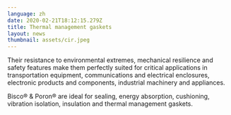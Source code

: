 ```yaml
---
language: zh
date: 2020-02-21T18:12:15.279Z
title: Thermal management gaskets
layout: news
thumbnail: assets/cir.jpeg
---
```


Their resistance to environmental extremes, mechanical resilience and safety features make them perfectly suited for critical applications in transportation equipment, communications and electrical enclosures, electronic products and components, industrial machinery and appliances.

Bisco® & Poron® are ideal for sealing, energy absorption, cushioning, vibration isolation, insulation and thermal management gaskets. 
